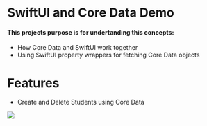 # SwiftUI and Core Data Demo
 
#### This projects purpose is for undertanding this concepts:
- How Core Data and SwiftUI work together
- Using SwiftUI property wrappers for fetching Core Data objects
 # Features
- Create and Delete Students using Core Data

![](https://i.ibb.co/gTbg3Cj/coredata.png)


